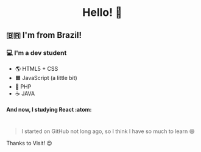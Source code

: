 <h1 align="center">Hello! 👋</h1>

## 🇧🇷 I'm from Brazil!
### 💻 I'm a dev student
- 🌎 HTML5 + CSS
- 🟧 JavaScript (a little bit)
- 🐘 PHP
- ☕ JAVA
#### And now, I studying React :atom:
#
> I started on GitHub not long ago, so I think I have so much to learn 😄

Thanks to Visit! 😉
